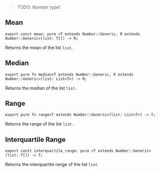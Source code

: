 > TODO: Number type!

## Mean

```
export const mean: pure <T extends Number::Generic, R extends Number::Generic>(list: T[]) -> R;
```

Returns the mean of the list `list`.

## Median

```
export pure fn median<T extends Number::Generic, R extends Number::Generic>(list: List<T>) -> R;
```

Returns the median of the list `list`.

## Range

```
export pure fn range<T extends Number::Generic>(list: List<T>) -> T;
```

Returns the range of the list `list`.

## Interquartile Range

```
export const interquartile_range: pure <T extends Number::Generic>(list: T[]) -> T;
```

Returns the interquartile range of the list `list`.
